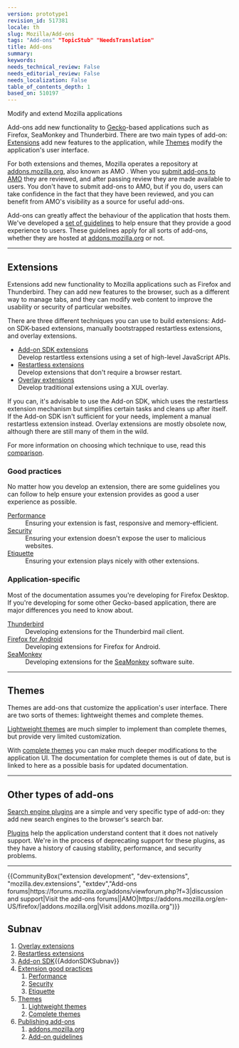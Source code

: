 ```yaml
---
version: prototype1
revision_id: 517381
locale: th
slug: Mozilla/Add-ons
tags: "Add-ons" "TopicStub" "NeedsTranslation"
title: Add-ons
summary: 
keywords: 
needs_technical_review: False
needs_editorial_review: False
needs_localization: False
table_of_contents_depth: 1
based_on: 510197
---
```

<div class="summary">
 Modify and extend Mozilla applications</div>
<p><span class="seoSummary">Add-ons add new functionality to <a href="/en-US/docs/Mozilla/Gecko">Gecko</a>-based applications such as Firefox, SeaMonkey and Thunderbird.</span><strong> </strong>There are two main types of add-on: <a href="#Extensions">Extensions</a> add new features to the application, while <a href="#Themes">Themes</a> modify the application's user interface.</p>
<p>For both extensions and themes, Mozilla operates a repository at <a href="https://addons.mozilla.org/">addons.mozilla.org</a>, also known as AMO . When you <a href="/en-US/Add-ons/Submitting_an_add-on_to_AMO">submit add-ons to AMO</a> they are reviewed, and after passing review they are made available to users. You don't have to submit add-ons to AMO, but if you do, users can take confidence in the fact that they have been reviewed, and you can benefit from AMO's visibility as a source for useful add-ons.</p>
<p>Add-ons can greatly affect the behaviour of the application that hosts them. We've developed a <a href="/en-US/docs/Mozilla/Add-ons/Add-on_guidelines">set of guidelines</a> to help ensure that they provide a good experience to users. These guidelines apply for all sorts of add-ons, whether they are hosted at <a href="https://addons.mozilla.org/">addons.mozilla.org</a> or not.</p>
<hr />
<h2 id="Extensions"><a name="Extensions">Extensions</a></h2>
<p>Extensions add new functionality to Mozilla applications such as Firefox and Thunderbird. They can add new features to the browser, such as a different way to manage tabs, and they can modify web content to improve the usability or security of particular websites.</p>
<p>There are three different techniques you can use to build extensions: Add-on SDK-based extensions, manually bootstrapped restartless extensions, and overlay extensions.</p>
<ul class="card-grid">
 <li><span><a href="https://developer.mozilla.org/en-US/Add-ons/SDK">Add-on SDK extensions</a></span><br />
  Develop restartless extensions using a set of high-level JavaScript APIs.</li>
 <li><span><a href="/en-US/Add-ons/Bootstrapped_extensions">Restartless extensions</a></span><br />
  Develop extensions that don't require a browser restart.</li>
 <li><a href="/en-US/Add-ons/Overlay_Extensions"><span>Overlay extensions</span></a><br />
  Develop traditional extensions using a XUL overlay.</li>
</ul>
<p>If you can, it's advisable to use the Add-on SDK, which uses the restartless extension mechanism but simplifies certain tasks and cleans up after itself. If the Add-on SDK isn't sufficient for your needs, implement a manual restartless extension instead. Overlay extensions are mostly obsolete now, although there are still many of them in the wild.</p>
<p>For more information on choosing which technique to use, read this <a href="/en-US/Add-ons/Comparing_Extension_Toolchains">comparison</a>.</p>
<div class="column-container">
 <div class="column-half">
  <h3 id="Good_practices">Good practices</h3>
  <p>No matter how you develop an extension, there are some guidelines you can follow to help ensure your extension provides as good a user experience as possible.</p>
  <dl>
   <dt>
    <a href="/en-US/Add-ons/Performance_best_practices_in_extensions">Performance</a></dt>
   <dd>
    Ensuring your extension is fast, responsive and memory-efficient.</dd>
   <dt>
    <a href="/en-US/Add-ons/Security_best_practices_in_extensions">Security</a></dt>
   <dd>
    Ensuring your extension doesn't expose the user to malicious websites.</dd>
   <dt>
    <a href="/en-US/Add-ons/Extension_etiquette">Etiquette</a></dt>
   <dd>
    Ensuring your extension plays nicely with other extensions.</dd>
  </dl>
 </div>
 <div class="column-half">
  <h3 id="Application-specific">Application-specific</h3>
  <p>Most of the documentation assumes you're developing for Firefox Desktop. If you're developing for some other Gecko-based application, there are major differences you need to know about.</p>
  <dl>
   <dt>
    <a href="/en-US/Add-ons/Thunderbird">Thunderbird</a></dt>
   <dd>
    Developing extensions for the Thunderbird mail client.</dd>
   <dt>
    <a href="/en-US/Add-ons/Firefox_for_Android">Firefox for Android</a></dt>
   <dd>
    Developing extensions for Firefox for Android.</dd>
   <dt>
    <a href="/en-US/Add-ons/SeaMonkey_2">SeaMonkey</a></dt>
   <dd>
    Developing extensions for the <a href="http://www.seamonkey-project.org/">SeaMonkey</a> software suite.</dd>
  </dl>
 </div>
</div>
<hr />
<h2 id="Themes"><a name="Themes">Themes</a></h2>
<p>Themes are add-ons that customize the application's user interface. There are two sorts of themes: lightweight themes and complete themes.</p>
<div class="column-container">
 <div class="column-half">
  <p><a href="https://addons.mozilla.org/en-US/developers/docs/themes">Lightweight themes</a> are much simpler to implement than complete themes, but provide very limited customization.</p>
 </div>
 <div class="column-half">
  <p>With <a href="/en-US/docs/Themes">complete themes</a> you can make much deeper modifications to the application UI. The documentation for complete themes is out of date, but is linked to here as a possible basis for updated documentation.</p>
 </div>
</div>
<hr />
<h2 id="Other_types_of_add-ons">Other types of add-ons</h2>
<p><a href="/en-US/docs/Creating_OpenSearch_plugins_for_Firefox">Search engine plugins</a> are a simple and very specific type of add-on: they add new search engines to the browser's search bar.</p>
<p><a href="/en-US/docs/Plugins">Plugins</a> help the application understand content that it does not natively support. We're in the process of deprecating support for these plugins, as they have a history of causing stability, performance, and security problems.</p>
<hr />
<p>{{CommunityBox("extension development", "dev-extensions", "mozilla.dev.extensions", "extdev","Add-ons forums|https://forums.mozilla.org/addons/viewforum.php?f=3|discussion and support|Visit the add-ons forums||AMO|https://addons.mozilla.org/en-US/firefox/|addons.mozilla.org|Visit addons.mozilla.org")}}</p>
<h2 id="Subnav">Subnav</h2>
<ol>
 <li><a href="/en-US/User:wbamberg/Add-ons/Overlay_Extensions" title="Overlay extensions">Overlay extensions</a></li>
 <li><a href="/en-US/docs/Extensions/Bootstrapped_extensions" title="Restartless extensions">Restartless extensions</a></li>
 <li><a href="https://addons.mozilla.org/en-US/developers/docs/sdk/latest/dev-guide/index.html">Add-on SDK</a>{{AddonSDKSubnav}}</li>
 <li><a href="#">Extension good practices</a>
  <ol>
   <li><a href="/en-US/Add-ons/Performance_best_practices_in_extensions" title="Performance">Performance</a></li>
   <li><a href="/en-US/Add-ons/Security_best_practices_in_extensions" title="Security">Security</a></li>
   <li><a href="/en-US/Add-ons/Extension_etiquette" title="Etiquette">Etiquette</a></li>
  </ol>
 </li>
 <li><a href="#">Themes</a>
  <ol>
   <li><a href="https://addons.mozilla.org/en-US/developers/docs/themes" title="Lightweight themes">Lightweight themes</a></li>
   <li><a href="/en-US/docs/Themes" title="Complete themes">Complete themes</a></li>
  </ol>
 </li>
 <li><a href="#">Publishing add-ons</a>
  <ol>
   <li><a href="https://addons.mozilla.org/" title="addons.mozilla.org">addons.mozilla.org</a></li>
   <li><a href="/en-US/docs/Mozilla/Add-ons/Add-on_guidelines">Add-on guidelines</a></li>
  </ol>
 </li>
</ol>

